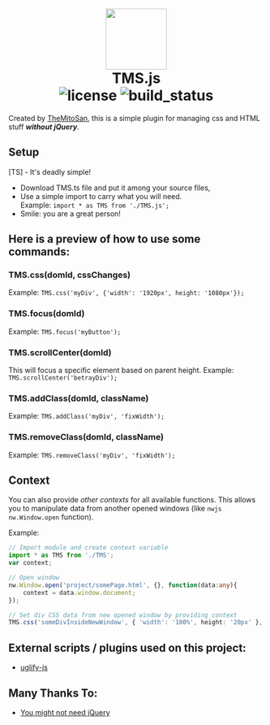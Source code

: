 <h1 align="center">
	<img src="https://raw.githubusercontent.com/themitosan/TMS.js/main/tmsjs.png" width="120">
	<br><b>TMS.js</b><br>
	<img src="https://img.shields.io/github/license/themitosan/TMS.js" alt="license">
	<img src="https://img.shields.io/github/actions/workflow/status/themitosan/TMS.js/main.yaml" alt="build_status">
</h1>

Created by [TheMitoSan](https://themitosan.github.io/), this is a simple plugin for managing css and HTML stuff ___without jQuery___.

## Setup
[TS] - It's deadly simple!
- Download TMS.ts file and put it among your source files,
- Use a simple import to carry what you will need.<br>Example: `import * as TMS from './TMS.js';`
- Smile: you are a great person!

## Here is a preview of how to use some commands:

### TMS.css(domId, cssChanges)
Example: ```TMS.css('myDiv', {'width': '1920px', height: '1080px'});```

### TMS.focus(domId)
Example: ```TMS.focus('myButton');```

### TMS.scrollCenter(domId)
This will focus a specific element based on parent height.
Example: ```TMS.scrollCenter('betrayDiv');```

### TMS.addClass(domId, className)
Example: ```TMS.addClass('myDiv', 'fixWidth');```

### TMS.removeClass(domId, className)
Example: ```TMS.removeClass('myDiv', 'fixWidth');```

## Context
You can also provide _other contexts_ for all available functions. This allows you to manipulate data from another opened windows (like `nwjs` `nw.Window.open` function).

Example: 
```ts
// Import module and create context variable
import * as TMS from './TMS';
var context;

// Open window
nw.Window.open('project/somePage.html', {}, function(data:any){
	context = data.window.document;
});

// Set div CSS data from new opened window by providing context
TMS.css('someDivInsideNewWindow', { 'width': '100%', height: '20px' }, context);
```

## External scripts / plugins used on this project:
- [uglify-js](https://www.npmjs.com/package/uglify-js)

## Many Thanks To:
- [You might not need jQuery](http://youmightnotneedjquery.com/)
